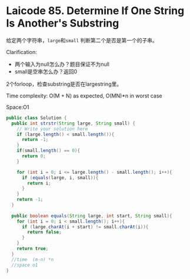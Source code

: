 # Laicode 85. Determine If One String Is Another's Substring

给定两个字符串，`large`和`small` 判断第二个是否是第一个的子串。

Clarification:
+ 两个输入为null怎么办？题目保证不为null
+ small是空串怎么办？返回0



2个forloop，检查substring是否在largestring里。

Time complexity: O(M + N) as expected, O(MN)*n in worst case 

Space:O1

```java
public class Solution {
  public int strstr(String large, String small) {
    // Write your solution here
    if (large.length() < small.length()){
      return -1;
    }
    if(small.length() == 0){
      return 0;
    }

    for (int i = 0; i <= large.length() - small.length(); i++){
      if (equals(large, i, small)){
        return i;
      }
    }
    return -1;
  }
  
  public boolean equals(String large, int start, String small){
    for (int i = 0; i < small.length(); i++){
      if (large.charAt(i + start) != small.charAt(i)){
        return false;
      }
    }
    return true;
  }
  //time  (m-n) *n
  //space o1
}

```